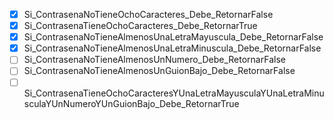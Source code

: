 - [X] Si_ContrasenaNoTieneOchoCaracteres_Debe_RetornarFalse
- [X] Si_ContrasenaTieneOchoCaracteres_Debe_RetornarTrue
- [X] Si_ContrasenaNoTieneAlmenosUnaLetraMayuscula_Debe_RetornarFalse
- [X] Si_ContrasenaNoTieneAlmenosUnaLetraMinuscula_Debe_RetornarFalse
- [ ] Si_ContrasenaNoTieneAlmenosUnNumero_Debe_RetornarFalse
- [ ] Si_ContrasenaNoTieneAlmenosUnGuionBajo_Debe_RetornarFalse
- [ ] Si_ContrasenaTieneOchoCaracteresYUnaLetraMayusculaYUnaLetraMinusculaYUnNumeroYUnGuionBajo_Debe_RetornarTrue
